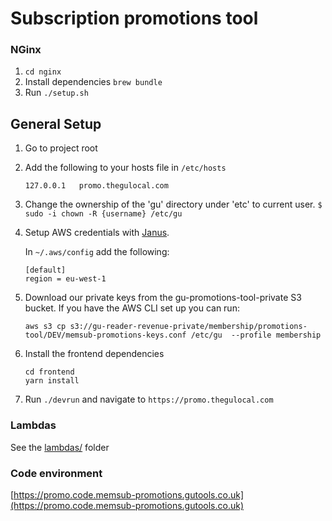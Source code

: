 Subscription promotions tool
====================

### NGinx
1. `cd nginx`
1. Install dependencies `brew bundle`
2. Run `./setup.sh`

## General Setup

1. Go to project root
1. Add the following to your hosts file in `/etc/hosts`

   ```
   127.0.0.1   promo.thegulocal.com
   ```
1. Change the ownership of the 'gu' directory under 'etc' to current user.
   `$ sudo -i chown -R {username} /etc/gu`

1. Setup AWS credentials with [Janus](https://janus.gutools.co.uk/).

   In `~/.aws/config` add the following:

   ```
   [default]
   region = eu-west-1
   ```

1. Download our private keys from the gu-promotions-tool-private S3 bucket. If you have the AWS CLI set up you can run:
   ```
   aws s3 cp s3://gu-reader-revenue-private/membership/promotions-tool/DEV/memsub-promotions-keys.conf /etc/gu  --profile membership
   ```

1. Install the frontend dependencies
    ```
    cd frontend
    yarn install
    ```

1. Run ``` ./devrun ``` and navigate to ```https://promo.thegulocal.com```

### Lambdas

See the [lambdas/](lambdas/) folder
   
### Code environment
[https://promo.code.memsub-promotions.gutools.co.uk](https://promo.code.memsub-promotions.gutools.co.uk)

